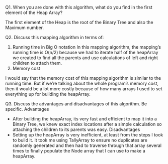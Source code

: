Q1. When you are done with this algorithm, what do you find in the first element of the Heap
Array?

The first element of the Heap is the root of the Binary Tree and also the Maximum number.

Q2. Discuss this mapping algorithm in terms of:
1. Running time in Big O notation
In this mapping algorithm, the mapping’s running time is O(n/2) because we had to iterate half of the heapArray we created to find all the parents and use calculations of left and right children to attach them.
2. Memory cost

I would say that the memory cost of this mapping algorithm is similar to the running time.
But if we’re talking about the whole program’s memory cost, then it would be a lot more costly because of how many arrays I used to set everything up for building the heapArray. 

Q3. Discuss the advantages and disadvantages of this algorithm. Be specific.
Advantages

-	After building the heapArray, its very fast and efficient to map it into a Binary Tree, we knew exact index locations after a simple calculation so attaching the children to its parents was easy.
Disadvantages
-	Setting up the heapArray is very inefficient, at least from the steps I took to build it. It took me using TallyArray to ensure no duplicates are randomly generated and then had to traverse through that array several times to finally populate the Node array that I can use to make a heapArray.
